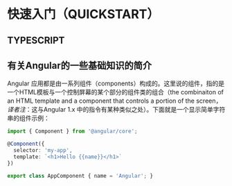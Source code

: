 # 快速入门（QUICKSTART）
## TYPESCRIPT

## 有关Angular的一些基础知识的简介

Angular 应用都是由一系列组件（components）构成的。这里说的组件，指的是一个HTML模板与一个控制屏幕的某个部分的组件类的组合（the combinaiton of an HTML template and a component that controls a portion of the screen，*译者注*：这与Angular 1.x 中的指令有某种类似之处）。下面就是一个显示简单字符串的组件示例：

```typescript
import { Component } from '@angular/core';

@Component({
  selector: 'my-app',
  template: `<h1>Hello {{name}}</h1>`
})

export class AppComponent { name = 'Angular'; }
```
